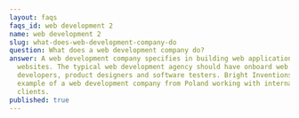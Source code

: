 ```yaml
---
layout: faqs
faqs_id: web development 2
name: web development 2
slug: what-does-web-development-company-do
question: What does a web development company do?
answer: A web development company specifies in building web applications and
  websites. The typical web development agency should have onboard web
  developers, product designers and software testers. Bright Inventions is an
  example of a web development company from Poland working with international
  clients.
published: true
---
```


